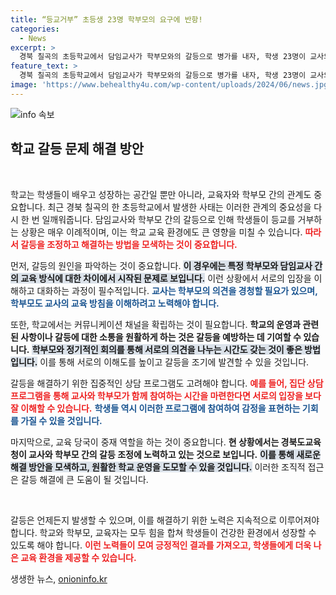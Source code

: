 ```yaml
---
title: “등교거부” 초등생 23명 학부모의 요구에 반항!
categories:
  - News
excerpt: >
  경북 칠곡의 초등학교에서 담임교사가 학부모와의 갈등으로 병가를 내자, 학생 23명이 교사의 복귀를 요구하며 나흘간 등교 거부 사태가 발생했다. 학부모들은 교체 반대 목소리를 내며 등굣길을 막았고, 사태는 교육 당국이 뒤늦게 파악했다. 
feature_text: >
  경북 칠곡의 초등학교에서 담임교사가 학부모와의 갈등으로 병가를 내자, 학생 23명이 교사의 복귀를 요구하며 나흘간 등교 거부 사태가 발생했다. 학부모들은 교체 반대 목소리를 내며 등굣길을 막았고, 사태는 교육 당국이 뒤늦게 파악했다. 
image: 'https://www.behealthy4u.com/wp-content/uploads/2024/06/news.jpg'
---
```


<p><img src="https://www.behealthy4u.com/wp-content/uploads/2024/06/news.jpg" alt="info 속보" /></p>

<h2 data-ke-size="size26">학교 갈등 문제 해결 방안</h2>

<p data-ke-size="size16">&nbsp;</p>

<p>학교는 학생들이 배우고 성장하는 공간일 뿐만 아니라, 교육자와 학부모 간의 관계도 중요합니다. 최근 경북 칠곡의 한 초등학교에서 발생한 사태는 이러한 관계의 중요성을 다시 한 번 일깨워줍니다. 담임교사와 학부모 간의 갈등으로 인해 학생들이 등교를 거부하는 상황은 매우 이례적이며, 이는 학교 교육 환경에도 큰 영향을 미칠 수 있습니다. <b><span style="color: #ee2323;">따라서 갈등을 조정하고 해결하는 방법을 모색하는 것이 중요합니다.</span></b></p>

<p>먼저, 갈등의 원인을 파악하는 것이 중요합니다. <b><span style="background-color: #21538527;">이 경우에는 특정 학부모와 담임교사 간의 교육 방식에 대한 차이에서 시작된 문제로 보입니다.</span></b> 이런 상황에서 서로의 입장을 이해하고 대화하는 과정이 필수적입니다. <b><span style="color: #1a5490;">교사는 학부모의 의견을 경청할 필요가 있으며, 학부모도 교사의 교육 방침을 이해하려고 노력해야 합니다.</span></b></p>

<p>또한, 학교에서는 커뮤니케이션 채널을 확립하는 것이 필요합니다. <b>학교의 운영과 관련된 사항이나 갈등에 대한 소통을 원활하게 하는 것은 갈등을 예방하는 데 기여할 수 있습니다.</b> <b><span style="background-color: #21538527;">학부모와 정기적인 회의를 통해 서로의 의견을 나누는 시간도 갖는 것이 좋은 방법입니다.</span></b> 이를 통해 서로의 이해도를 높이고 갈등을 조기에 발견할 수 있을 것입니다.</p>

<p>갈등을 해결하기 위한 집중적인 상담 프로그램도 고려해야 합니다. <b><span style="color: #ee2323;">예를 들어, 집단 상담 프로그램을 통해 교사와 학부모가 함께 참여하는 시간을 마련한다면 서로의 입장을 보다 잘 이해할 수 있습니다.</span></b> <b><span style="color: #1a5490;">학생들 역시 이러한 프로그램에 참여하여 감정을 표현하는 기회를 가질 수 있을 것입니다.</span></b></p>

<p>마지막으로, 교육 당국이 중재 역할을 하는 것이 중요합니다. <b>현 상황에서는 경북도교육청이 교사와 학부모 간의 갈등 조정에 노력하고 있는 것으로 보입니다.</b> <b><span style="background-color: #21538527;">이를 통해 새로운 해결 방안을 모색하고, 원활한 학교 운영을 도모할 수 있을 것입니다.</span></b> 이러한 조직적 접근은 갈등 해결에 큰 도움이 될 것입니다.</p>

<p data-ke-size="size16">&nbsp;</p>

<p>갈등은 언제든지 발생할 수 있으며, 이를 해결하기 위한 노력은 지속적으로 이루어져야 합니다. 학교와 학부모, 교육자는 모두 힘을 합쳐 학생들이 건강한 환경에서 성장할 수 있도록 해야 합니다. <b><span style="color: #ee2323;">이런 노력들이 모여 긍정적인 결과를 가져오고, 학생들에게 더욱 나은 교육 환경을 제공할 수 있습니다.</span></b></p>
생생한 뉴스, <a href="https://onioninfo.kr" rel="dofollow">onioninfo.kr</a>


